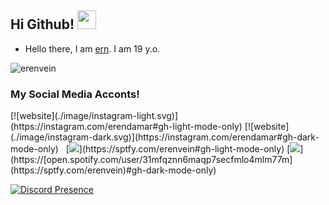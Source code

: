 ## Hi Github! <img src="https://raw.githubusercontent.com/iampavangandhi/iampavangandhi/master/gifs/Hi.gif" width="30px">

- Hello there, I am [ern](https://github.com/erenvein). I am 19 y.o.

<img src="https://komarev.com/ghpvc/?username=erenvein&label=Views&color=552b75" alt="erenvein" />

<h3>My Social Media Acconts!</h3>
<p align="left">
[![website](./image/instagram-light.svg)](https://instagram.com/erendamar#gh-light-mode-only)
[![website](./image/instagram-dark.svg)](https://instagram.com/erendamar#gh-dark-mode-only)&nbsp;&nbsp;
[<img src='https://cdn.discordapp.com/attachments/921909276841214023/965352419951255612/spotify-light.png'>](https://sptfy.com/erenvein#gh-light-mode-only)
[<img src='https://cdn.discordapp.com/attachments/921909276841214023/965352420148404285/spotify-dark.png'>](https://[open.spotify.com/user/31mfqznn6maqp7secfmlo4mlm77m](https://sptfy.com/erenvein)#gh-dark-mode-only)&nbsp;&nbsp;


[![Discord Presence](https://lanyard.cnrad.dev/api/311184536379719680)](https://discord.com/users/311184536379719680)


</p>
